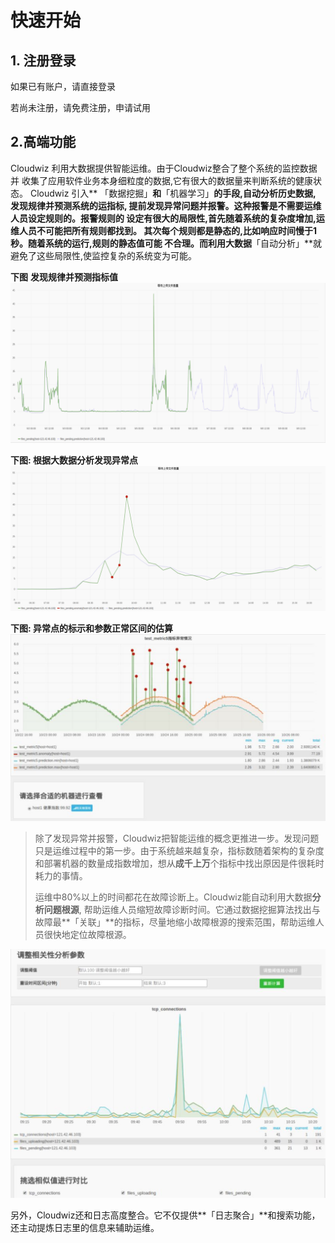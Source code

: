 # 快速开始

## 1. 注册登录

如果已有账户，请直接登录

若尚未注册，请免费注册，申请试用

## 2.高端功能

Cloudwiz 利用大数据提供智能运维。由于Cloudwiz整合了整个系统的监控数据并 收集了应用软件业务本身细粒度的数据,它有很大的数据量来判断系统的健康状态。 Cloudwiz 引入** 「数据挖掘」**和**「机器学习」**的手段,自动分析历史数据, 发现规律并预测系统的运指标, 提前发现异常问题并报警。这种报警是不需要运维人员设定规则的。报警规则的 设定有很大的局限性,首先随着系统的复杂度增加,运维人员不可能把所有规则都找到。 其次每个规则都是静态的,比如响应时间慢于1秒。随着系统的运行,规则的静态值可能 不合理。而利用大数据**「自动分析」**就避免了这些局限性,使监控复杂的系统变为可能。



**下图**  **发现规律并预测指标值**![](images/i_2_6.png)

**下图: 根据大数据分析发现异常点**![](images/i_2_7.png)

**下图: 异常点的标示和参数正常区间的估算**![](images/i_2_8.png)

> 除了发现异常并报警，Cloudwiz把智能运维的概念更推进一步。发现问题只是运维过程中的第一步。由于系统越来越复杂，指标数随着架构的复杂度和部署机器的数量成指数增加，想从**成千上万**个指标中找出原因是件很耗时耗力的事情。
>
> 运维中80%以上的时间都花在故障诊断上。Cloudwiz能自动利用大数据**分析问题根源**, 帮助运维人员缩短故障诊断时间。它通过数据挖掘算法找出与故障最**「关联」**的指标，尽量地缩小故障根源的搜索范围，帮助运维人员很快地定位故障根源。

![](images/i_2_9.png)

另外，Cloudwiz还和日志高度整合。它不仅提供**「日志聚合」**和搜索功能，还主动提炼日志里的信息来辅助运维。


